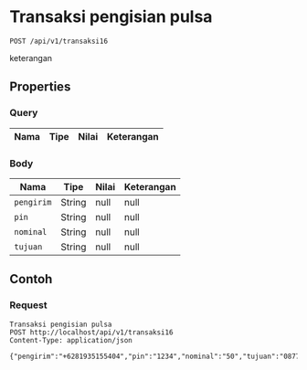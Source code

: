 # Transaksi pengisian pulsa
```http
POST /api/v1/transaksi16
```
keterangan
## Properties
### Query
Nama | Tipe | Nilai | Keterangan
--- | --- | --- | ---
### Body
Nama | Tipe | Nilai | Keterangan
--- | --- | --- | ---
<code>pengirim</code> | String | null | null
<code>pin</code> | String | null | null
<code>nominal</code> | String | null | null
<code>tujuan</code> | String | null | null
## Contoh
### Request
```http
Transaksi pengisian pulsa
POST http://localhost/api/v1/transaksi16
Content-Type: application/json

{"pengirim":"+6281935155404","pin":"1234","nominal":"50","tujuan":"087758437457"}
```
